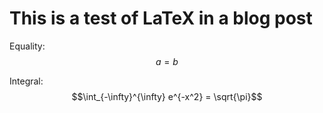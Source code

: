 # This is a test of LaTeX in a blog post

Equality:
$$a = b$$

Integral:
$$\int_{-\infty}^{\infty} e^{-x^2} = \sqrt{\pi}$$


